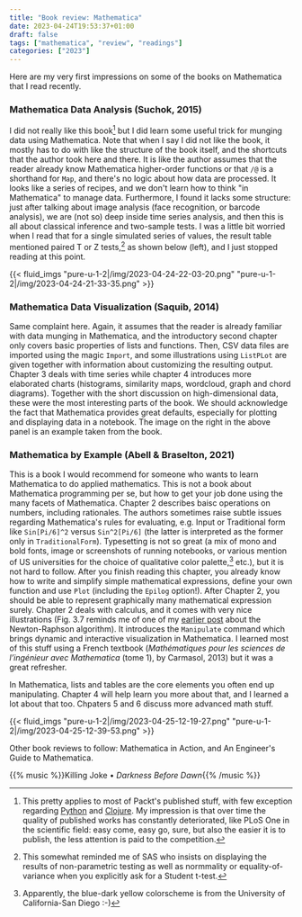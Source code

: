```yaml
---
title: "Book review: Mathematica"
date: 2023-04-24T19:53:37+01:00
draft: false
tags: ["mathematica", "review", "readings"]
categories: ["2023"]
---
```


Here are my very first impressions on some of the books on Mathematica that I read recently.

### Mathematica Data Analysis (Suchok, 2015)

I did not really like this book[^1] but I did learn some useful trick for munging data using Mathematica. Note that when I say I did not like the book, it mostly has to do with like the structure of the book itself, and the shortcuts that the author took here and there. It is like the author assumes that the reader already know Mathematica higher-order functions or that `/@` is a shorthand for `Map`, and there's no logic about how data are processed. It looks like a series of recipes, and we don't learn how to think "in Mathematica" to manage data. Furthermore, I found it lacks some structure: just after talking about image analysis (face recognition, or barcode analysis), we are (not so) deep inside time series analysis, and then this is all about classical inference and two-sample tests. I was a little bit worried when I read that for a single simulated series of values, the result table mentioned paired T or Z tests,[^2] as shown below (left), and I just stopped reading at this point.

{{< fluid_imgs
"pure-u-1-2|/img/2023-04-24-22-03-20.png"
"pure-u-1-2|/img/2023-04-24-21-33-35.png" >}}

### Mathematica Data Visualization (Saquib, 2014)

Same complaint here. Again, it assumes that the reader is already familiar with data munging in Mathematica, and the introductory second chapter only covers basic properties of lists and functions. Then, CSV data files are imported using the magic `Import`, and some illustrations using `ListPLot` are given together with information about customizing the resulting output. Chapter 3 deals with time series while chapter 4 introduces more elaborated charts (histograms, similarity maps, wordcloud, graph and chord diagrams). Together with the short discussion on high-dimensional data, these were the most interesting parts of the book. We should acknowledge the fact that Mathematica provides great defaults, especially for plotting and displaying data in a notebook. The image on the right in the above panel is an example taken from the book.

### Mathematica by Example (Abell & Braselton, 2021)

This is a book I would recommend for someone who wants to learn Mathematica to do applied mathematics. This is not a book about Mathematica programming per se, but how to get your job done using the many facets of Mathematica. Chapter 2 describes baisc operations on numbers, including rationales. The authors sometimes raise subtle issues regarding Mathematica's rules for evaluating, e.g. Input or Traditional form like `Sin[Pi/6]^2` versus `Sin^2[Pi/6]` (the latter is interpreted as the former only in `TraditionalForm`). Typesetting is not so great (a mix of mono and bold fonts, image or screenshots of running notebooks, or various mention of US universities for the choice of qualitative color palette,[^3] etc.), but it is not hard to follow. After you finish reading this chapter, you already know how to write and simplify simple mathematical expressions, define your own function and use `Plot` (including the `Epilog` option!). After Chapter 2, you should be able to represent graphically many mathematical expression surely. Chapter 2 deals with calculus, and it comes with very nice illustrations (Fig. 3.7 reminds me of one of my [earlier post](/post/newton-raphson-racket/) about the Newton-Raphson algorithm). It introduces the `Manipulate` command which brings dynamic and interactive visualization in Mathematica. I learned most of this stuff using a French textbook (_Mathématiques pour les sciences de l’ingénieur avec Mathematica_ (tome 1), by Carmasol, 2013) but it was a great refresher.

In Mathematica, lists and tables are the core elements you often end up manipulating. Chapter 4 will help learn you more about that, and I learned a lot about that too. Chpaters 5 and 6 discuss more advanced math stuff.

{{< fluid_imgs
"pure-u-1-2|/img/2023-04-25-12-19-27.png"
"pure-u-1-2|/img/2023-04-25-12-39-53.png" >}}

Other book reviews to follow: Mathematica in Action, and An Engineer's Guide to Mathematica.

{{% music %}}Killing Joke • _Darkness Before Dawn_{{% /music %}}

[^1]: This pretty applies to most of Packt's published stuff, with few exception regarding [Python](https://www.packtpub.com/product/python-machine-learning/9781783555130) and [Clojure](https://www.packtpub.com/product/clojure-high-performance-programming-second-edition/9781785283642). My impression is that over time the quality of published works has constantly deteriorated, like PLoS One in the scientific field: easy come, easy go, sure, but also the easier it is to publish, the less attention is paid to the competition.
[^2]: This somewhat reminded me of SAS who insists on displaying the results of non-parametric testing as well as normmality or equality-of-variance when you explicitly ask for a Student t-test.
[^3]: Apparently, the blue-dark yellow colorscheme is from the University of California-San Diego :-)
